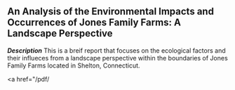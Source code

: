 ## An Analysis of the Environmental Impacts and Occurrences of Jones Family Farms: A Landscape Perspective

***Description***
This is a breif report that focuses on the ecological factors and their influeces from a landscape perspective within the 
boundaries of Jones Family Farms located in Shelton, Connecticut.

<a href="/pdf/
